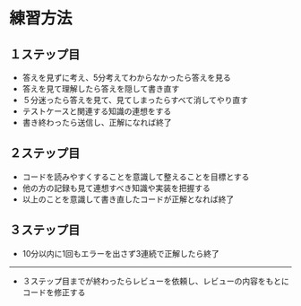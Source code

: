 # 練習方法

## １ステップ目

- 答えを見ずに考え、5分考えてわからなかったら答えを見る  
- 答えを見て理解したら答えを隠して書き直す  
- ５分迷ったら答えを見て、見てしまったらすべて消してやり直す  
- テストケースと関連する知識の連想をする  
- 書き終わったら送信し、正解になれば終了

## ２ステップ目

- コードを読みやすくすることを意識して整えることを目標とする  
- 他の方の記録も見て連想すべき知識や実装を把握する  
- 以上のことを意識して書き直したコードが正解となれば終了

## ３ステップ目

- 10分以内に1回もエラーを出さず3連続で正解したら終了

---

- ３ステップ目までが終わったらレビューを依頼し、レビューの内容をもとにコードを修正する
